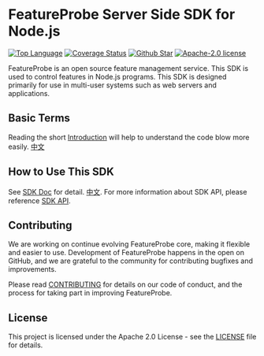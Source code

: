# FeatureProbe Server Side SDK for Node.js

[![Top Language](https://img.shields.io/github/languages/top/FeatureProbe/server-sdk-node)](https://github.com/FeatureProbe/server-sdk-node/search?l=rust)
[![Coverage Status](https://coveralls.io/repos/github/FeatureProbe/server-sdk-node/badge.svg?branch=demo)](https://coveralls.io/github/FeatureProbe/server-sdk-node?branch=demo)
[![Github Star](https://img.shields.io/github/stars/FeatureProbe/server-sdk-node)](https://github.com/FeatureProbe/server-sdk-node/stargazers)
[![Apache-2.0 license](https://img.shields.io/github/license/FeatureProbe/FeatureProbe)](https://github.com/FeatureProbe/FeatureProbe/blob/demo/LICENSE)

FeatureProbe is an open source feature management service. This SDK is used to control features in Node.js programs. This
SDK is designed primarily for use in multi-user systems such as web servers and applications.

## Basic Terms

Reading the short [Introduction](https://docs.featureprobe.io/reference/sdk-introduction) will help to understand the code blow more easily.  [中文](https://docs.featureprobe.io/zh-CN/reference/sdk-introduction)

## How to Use This SDK

See [SDK Doc](https://docs.featureprobe.io/how-to/Server-Side%20SDKs/node-sdk) for detail.  [中文](https://docs.featureprobe.io/zh-CN/how-to/Server-Side%20SDKs/node-sdk). For more information about SDK API, please reference [SDK API](https://featureprobe.github.io/server-sdk-node/).

## Contributing

We are working on continue evolving FeatureProbe core, making it flexible and easier to use.
Development of FeatureProbe happens in the open on GitHub, and we are grateful to the
community for contributing bugfixes and improvements.

Please read [CONTRIBUTING](https://github.com/FeatureProbe/featureprobe/blob/master/CONTRIBUTING.md)
for details on our code of conduct, and the process for taking part in improving FeatureProbe.

## License

This project is licensed under the Apache 2.0 License - see the [LICENSE](LICENSE) file for details.

